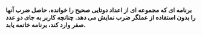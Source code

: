 ### برنامه ای که مجموعه ای از اعداد دوتایی صحیح را خوانده، حاصل ضرب آنها را بدون استفاده از عملگر ضرب نمایش می دهد. چنانچه کاربر به جای دو عدد صفر وارد کند، برنامه خاتمه یابد.